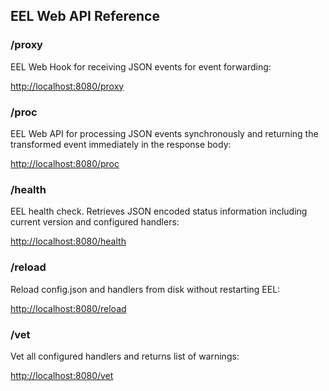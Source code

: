## EEL Web API Reference

### /proxy

EEL Web Hook for receiving JSON events for event forwarding:

[http://localhost:8080/proxy](http://localhost:8080/proxy)

### /proc

EEL Web API for processing JSON events synchronously and returning the transformed event immediately in the response body:

[http://localhost:8080/proc](http://localhost:8080/proc)

### /health

EEL health check. Retrieves JSON encoded status information including current version and configured handlers:

[http://localhost:8080/health](http://localhost:8080/health)

### /reload

Reload config.json and handlers from disk without restarting EEL:

[http://localhost:8080/reload](http://localhost:8080/reload)

### /vet

Vet all configured handlers and returns list of warnings:

[http://localhost:8080/vet](http://localhost:8080/vet)
